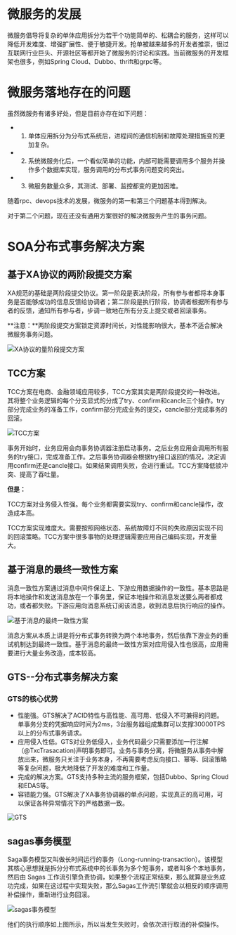 # 微服务的发展
微服务倡导将复杂的单体应用拆分为若干个功能简单的、松耦合的服务，这样可以降低开发难度、增强扩展性、便于敏捷开发。抢单被越来越多的开发者推崇，很过互联网行业巨头、开源社区等都开始了微服务的讨论和实践。当前微服务的开发框架也很多，例如Spring Cloud、Dubbo、thrift和grpc等。
# 微服务落地存在的问题
虽然微服务有诸多好处，但是目前亦存在如下问题：
* 1. 单体应用拆分为分布式系统后，进程间的通信机制和故障处理措施变的更加复杂。
* 2. 系统微服务化后，一个看似简单的功能，内部可能需要调用多个服务并操作多个数据库实现，服务调用的分布式事务问题变的突出。
* 3. 微服务数量众多，其测试、部署、监控都变的更加困难。

随着rpc、devops技术的发展，微服务的第一和第三个问题基本得到解决。

对于第二个问题，现在还没有通用方案很好的解决微服务产生的事务问题。

# SOA分布式事务解决方案
## 基于XA协议的两阶段提交方案
XA规范的基础是两阶段提交协议。第一阶段是表决阶段，所有参与者都将本身事务是否能够成功的信息反馈给协调者；第二阶段是执行阶段，协调者根据所有参与者的反馈，通知所有参与者，步调一致地在所有分支上提交或者回滚事务。

**注意：**两阶段提交方案锁定资源时间长，对性能影响很大，基本不适合解决微服务事务问题。

![XA协议的量阶段提交方案](https://images2018.cnblogs.com/blog/1334519/201803/1334519-20180307150636190-1704712093.png)

## TCC方案
TCC方案在电商、金融领域应用较多，TCC方案其实是两阶段提交的一种改进。其将整个业务逻辑的每个分支显式的分成了try、confirm和cancle三个操作。try部分完成业务的准备工作，confirm部分完成业务的提交，cancle部分完成事务的回滚。

![TCC方案](https://images2018.cnblogs.com/blog/1334519/201803/1334519-20180307150648591-1729601878.png)

事务开始时，业务应用会向事务协调器注册启动事务。之后业务应用会调用所有服务的try接口，完成准备工作。之后事务协调器会根据try接口返回的情况，决定调用confirm还是cancle接口。如果结果调用失败，会进行重试。TCC方案降低锁冲突、提高了吞吐量。

**但是：**

TCC方案对业务侵入性强。每个业务都需要实现try、confirm和cancle操作，改造成本高。

TCC方案实现难度大。需要按照网络状态、系统故障灯不同的失败原因实现不同的回滚策略。TCC方案中很多事物的处理逻辑需要应用自己编码实现，开发量大。

## 基于消息的最终一致性方案
消息一致性方案通过消息中间件保证上、下游应用数据操作的一致性。基本思路是将本地操作和发送消息放在一个事务里，保证本地操作和消息发送要么两者都成功，或者都失败。下游应用向消息系统订阅该消息，收到消息后执行响应的操作。

![基于消息的最终一致性方案](https://images2018.cnblogs.com/blog/1334519/201803/1334519-20180307150703434-1501056265.png)

消息方案从本质上讲是将分布式事务转换为两个本地事务，然后依靠下游业务的重试机制达到最终一致性。基于消息的最终一致性方案对应用侵入性也很高，应用需要进行大量业务改造，成本较高。

## GTS--分布式事务解决方案
### GTS的核心优势
* 性能强。GTS解决了ACID特性与高性能、高可用、低侵入不可兼得的问题。单事务分支的凭据响应时间为2ms，3台服务器组成集群可以支撑30000TPS以上的分布式事务请求。
* 应用侵入性低。GTS对业务低侵入，业务代码最少只需要添加一行注解（@TxcTrasacation)声明事务即可。业务与事务分离，将微服务从事务中解放出来，微服务只关注于业务本身，不再需要考虑反向接口、幂等、回滚策略等复杂问题，极大地降低了开发的难度和工作量。
* 完成的解决方案。GTS支持多种主流的服务框架，包括Dubbo、Spring Cloud和EDAS等。
* 容错能力强。GTS解决了XA事务协调器的单点问题，实现真正的高可用，可以保证各种异常情况下的严格数据一致。

![GTS](https://images2018.cnblogs.com/blog/1334519/201803/1334519-20180307150720354-1188496664.png)

## sagas事务模型
Saga事务模型又叫做长时间运行的事务（Long-running-transaction）。该模型其核心思想就是拆分分布式系统中的长事务为多个短事务，或者叫多个本地事务，然后由 Sagas 工作流引擎负责协调，如果整个流程正常结束，那么就算是业务成功完成，如果在这过程中实现失败，那么Sagas工作流引擎就会以相反的顺序调用补偿操作，重新进行业务回滚。

![sagas事务模型](https://images2017.cnblogs.com/blog/250417/201710/250417-20171016220040115-805407978.png)

他们的执行顺序如上图所示，所以当发生失败时，会依次进行取消的补偿操作。




